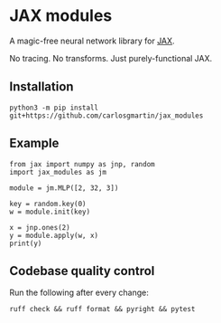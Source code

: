 # JAX modules

A magic-free neural network library for [JAX](https://github.com/jax-ml/jax).

No tracing. No transforms. Just purely-functional JAX.

## Installation

```shell
python3 -m pip install git+https://github.com/carlosgmartin/jax_modules
```

## Example

```python3
from jax import numpy as jnp, random
import jax_modules as jm

module = jm.MLP([2, 32, 3])

key = random.key(0)
w = module.init(key)

x = jnp.ones(2)
y = module.apply(w, x)
print(y)
```

## Codebase quality control

Run the following after every change:

```shell
ruff check && ruff format && pyright && pytest
```
